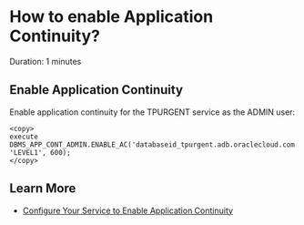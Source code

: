 # How to enable Application Continuity?
Duration: 1 minutes

## Enable Application Continuity

Enable application continuity for the TPURGENT service as the ADMIN user:

```
<copy>
execute DBMS_APP_CONT_ADMIN.ENABLE_AC('databaseid_tpurgent.adb.oraclecloud.com', 'LEVEL1', 600);
</copy>
```

## Learn More

* [Configure Your Service to Enable Application Continuity](https://docs.oracle.com/en/cloud/paas/autonomous-database/adbsa/application-continuity-configure.html#GUID-BFD31E09-1BA2-4D4B-AFBC-42D54B3E2BF0)
